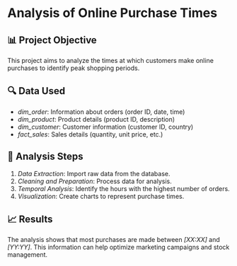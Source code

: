 # Analysis of Online Purchase Times

## 📊 Project Objective
This project aims to analyze the times at which customers make online purchases to identify peak shopping periods.

## 🔍 Data Used
- *dim_order*: Information about orders (order ID, date, time)
- *dim_product*: Product details (product ID, description)
- *dim_customer*: Customer information (customer ID, country)
- *fact_sales*: Sales details (quantity, unit price, etc.)

## 🔧 Analysis Steps
1. *Data Extraction*: Import raw data from the database.
2. *Cleaning and Preparation*: Process data for analysis.
3. *Temporal Analysis*: Identify the hours with the highest number of orders.
4. *Visualization*: Create charts to represent purchase times.

## 📈 Results
The analysis shows that most purchases are made between *[XX:XX]* and *[YY:YY]*. This information can help optimize marketing campaigns and stock management.
